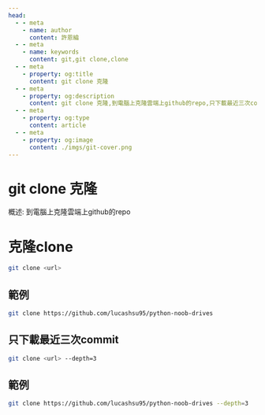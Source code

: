 ```yaml
---
head:
  - - meta
    - name: author
      content: 許恩綸
  - - meta
    - name: keywords
      content: git,git clone,clone
  - - meta
    - property: og:title
      content: git clone 克隆
  - - meta
    - property: og:description
      content: git clone 克隆,到電腦上克隆雲端上github的repo,只下載最近三次commit教學
  - - meta
    - property: og:type
      content: article
  - - meta
    - property: og:image
      content: ./imgs/git-cover.png
---
```


# git clone 克隆

概述: 到電腦上克隆雲端上github的repo

# 克隆clone

```bash
git clone <url>
```
## 範例
```bash
git clone https://github.com/lucashsu95/python-noob-drives
```

## 只下載最近三次commit

```bash
git clone <url> --depth=3
```
## 範例
```bash
git clone https://github.com/lucashsu95/python-noob-drives --depth=3
```